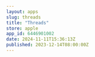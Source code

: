 ```yaml
---
layout: apps
slug: threads
title: "Threads"
store: apple
app_id: 6446901002
date: 2024-11-11T15:36:13Z
published: 2023-12-14T08:00:00Z
---
```

